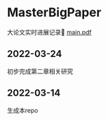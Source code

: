 # MasterBigPaper
大论文实时进展记录🧭 [main.pdf](https://github.com/ExcaliburEX/MasterBigPaper/blob/main/main.pdf)

## 2022-03-24
初步完成第二章相关研究
## 2022-03-14
生成本repo
